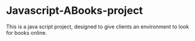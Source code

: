 # Javascript-ABooks-project
This is a java script project, designed to give clients an environment to look for books online. 
